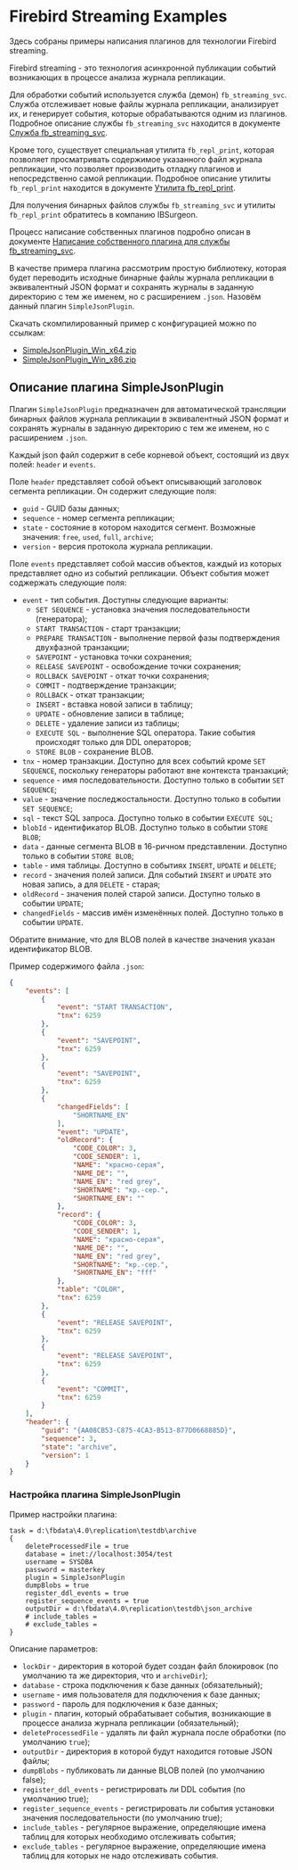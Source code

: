 # Firebird Streaming Examples

Здесь собраны примеры написания плагинов для технологии Firebird streaming.

Firebird streaming - это технология асинхронной публикации событий возникающих в процессе анализа журнала репликации.

Для обработки событий используется служба (демон) `fb_streaming_svc`. Служба отслеживает новые файлы журнала репликации, анализирует их, и генерирует события, которые обрабатываются одним из плагинов. Подробное описание службы `fb_streaming_svc` находится в документе [Служба fb_streaming_svc](doc/fb_streaming_svc_ru.md).

Кроме того, существует специальная утилита `fb_repl_print`, которая позволяет просматривать содержимое указанного файл журнала репликации, что позволяет производить отладку плагинов и непосредственно самой репликации. Подробное описание утилиты `fb_repl_print` находится в документе [Утилита fb_repl_print](doc/fb_repl_print_ru.md).

Для получения бинарных файлов службы `fb_streaming_svc` и утилиты `fb_repl_print` обратитесь в компанию IBSurgeon.

Процесс написание собственных плагинов подробно описан в документе [Написание собственного плагина для службы fb_streaming_svc](doc/writing_plugin_ru.md).

В качестве примера плагина рассмотрим простую библиотеку, которая будет переводить исходные бинарные файлы журнала репликации в эквивалентный JSON формат и сохранять журналы в заданную директорию с тем же именем, но с расширением `.json`. Назовём данный плагин `SimpleJsonPlugin`.

Скачать скомпилированный пример с конфигурацией можно по ссылкам:

* [SimpleJsonPlugin_Win_x64.zip](https://github.com/IBSurgeon/FBStreamingExamples/releases/download/1.0/SimpleJsonPlugin_Win_x64.zip)
* [SimpleJsonPlugin_Win_x86.zip](https://github.com/IBSurgeon/FBStreamingExamples/releases/download/1.0/SimpleJsonPlugin_Win_x64.zip)


## Описание плагина SimpleJsonPlugin

Плагин `SimpleJsonPlugin` предназначен для автоматической трансляции бинарных файлов журнала репликации в эквивалентный JSON формат 
и сохранять журналы в заданную директорию с тем же именем, но с расширением `.json`.

Каждый json файл содержит в себе корневой объект, состоящий из двух полей: `header` и `events`.

Поле `header` представляет собой объект описывающий заголовок сегмента репликации. Он содержит следующие поля:

* `guid` - GUID базы данных;
* `sequence` - номер сегмента репликации;
* `state` - состояние в котором находится сегмент. Возможные значения: `free`, `used`, `full`, `archive`;
* `version` - версия протокола журнала репликации.

Поле `events` представляет собой массив объектов, каждый из которых представляет одно из событий репликации. 
Объект события может соджержать следующие поля:

* `event` - тип события. Доступны следующие варианты:
  - `SET SEQUENCE` - установка значения последовательности (генератора);
  - `START TRANSACTION` - старт транзакции;
  - `PREPARE TRANSACTION` - выполнение первой фазы подтверждения двухфазной транзакции;
  - `SAVEPOINT` - установка точки сохранения;
  - `RELEASE SAVEPOINT` - освобождение точки сохранения;
  - `ROLLBACK SAVEPOINT` - откат точки сохранения;
  - `COMMIT` - подтверждение транзакции;
  - `ROLLBACK` - откат транзакции;
  - `INSERT` - вставка новой записи в таблицу;
  - `UPDATE` - обновление записи в таблице;
  - `DELETE` - удаление записи из таблицы;
  - `EXECUTE SQL` - выполнение SQL оператора. Такие события происходят только для DDL операторов;
  - `STORE BLOB` - сохранение BLOB.
* `tnx` - номер транзакции. Доступно для всех событий кроме `SET SEQUENCE`, поскольку генераторы работают вне контекста транзакций;
* `sequence` - имя последовательности. Доступно только в событии `SET SEQUENCE`;
* `value` - значение последжостальности. Доступно только в событии `SET SEQUENCE`;
* `sql` - текст SQL запроса. Доступно только в событии `EXECUTE SQL`;
* `blobId` - идентификатор BLOB. Доступно только в событии `STORE BLOB`;
* `data` - данные сегмента BLOB в 16-ричном представлении. Доступно только в событии `STORE BLOB`;
* `table` - имя таблицы. Доступно в событиях `INSERT`, `UPDATE` и `DELETE`;
* `record` - значения полей записи. Для событий `INSERT` и `UPDATE` это новая запись, а для `DELETE` - старая;
* `oldRecord` - значения полей старой записи. Доступно только в событии `UPDATE`;
* `changedFields` - массив имён изменённых полей. Доступно только в событии `UPDATE`.

Обратите внимание, что для BLOB полей в качестве значения указан идентификатор BLOB.

Пример содержимого файла `.json`:

```json
{
    "events": [
        {
            "event": "START TRANSACTION",
            "tnx": 6259
        },
        {
            "event": "SAVEPOINT",
            "tnx": 6259
        },
        {
            "event": "SAVEPOINT",
            "tnx": 6259
        },
        {
            "changedFields": [
                "SHORTNAME_EN"
            ],
            "event": "UPDATE",
            "oldRecord": {
                "CODE_COLOR": 3,
                "CODE_SENDER": 1,
                "NAME": "красно-серая",
                "NAME_DE": "",
                "NAME_EN": "red grey",
                "SHORTNAME": "кр.-сер.",
                "SHORTNAME_EN": ""
            },
            "record": {
                "CODE_COLOR": 3,
                "CODE_SENDER": 1,
                "NAME": "красно-серая",
                "NAME_DE": "",
                "NAME_EN": "red grey",
                "SHORTNAME": "кр.-сер.",
                "SHORTNAME_EN": "fff"
            },
            "table": "COLOR",
            "tnx": 6259
        },
        {
            "event": "RELEASE SAVEPOINT",
            "tnx": 6259
        },
        {
            "event": "RELEASE SAVEPOINT",
            "tnx": 6259
        },
        {
            "event": "COMMIT",
            "tnx": 6259
        }
    ],
    "header": {
        "guid": "{AA08CB53-C875-4CA3-B513-877D0668885D}",
        "sequence": 3,
        "state": "archive",
        "version": 1
    }
}
```

### Настройка плагина SimpleJsonPlugin

Пример настройки плагина:

```
task = d:\fbdata\4.0\replication\testdb\archive
{
	deleteProcessedFile = true
	database = inet://localhost:3054/test
	username = SYSDBA
	password = masterkey
	plugin = SimpleJsonPlugin
	dumpBlobs = true
	register_ddl_events = true
	register_sequence_events = true
	outputDir = d:\fbdata\4.0\replication\testdb\json_archive
	# include_tables = 
	# exclude_tables = 
}
```

Описание параметров:

* `lockDir` - директория в которой будет создан файл блокировок (по умолчанию та же директория, что и `archiveDir`);
* `database` - строка подключения к базе данных (обязательный);
* `username` - имя пользователя для подключения к базе данных;
* `password` - пароль для подключения к базе данных;
* `plugin` - плагин, который обрабатывает события, возникающие в процессе анализа журнала репликации (обязательный);
* `deleteProcessedFile` - удалять ли файл журнала после обработки (по умолчанию `true`);
* `outputDir` - директория в которой будут находится готовые JSON файлы;
* `dumpBlobs` - публиковать ли данные BLOB полей (по умолчанию false);
* `register_ddl_events` - регистрировать ли DDL события (по умолчанию true);
* `register_sequence_events` - регистрировать ли события установки значения последовательности (по умолчанию true);
* `include_tables` - регулярное выражение, определяющие имена таблиц для которых необходимо отслеживать события;
* `exclude_tables` - регулярное выражение, определяющие имена таблиц для которых не надо отслеживать события.

